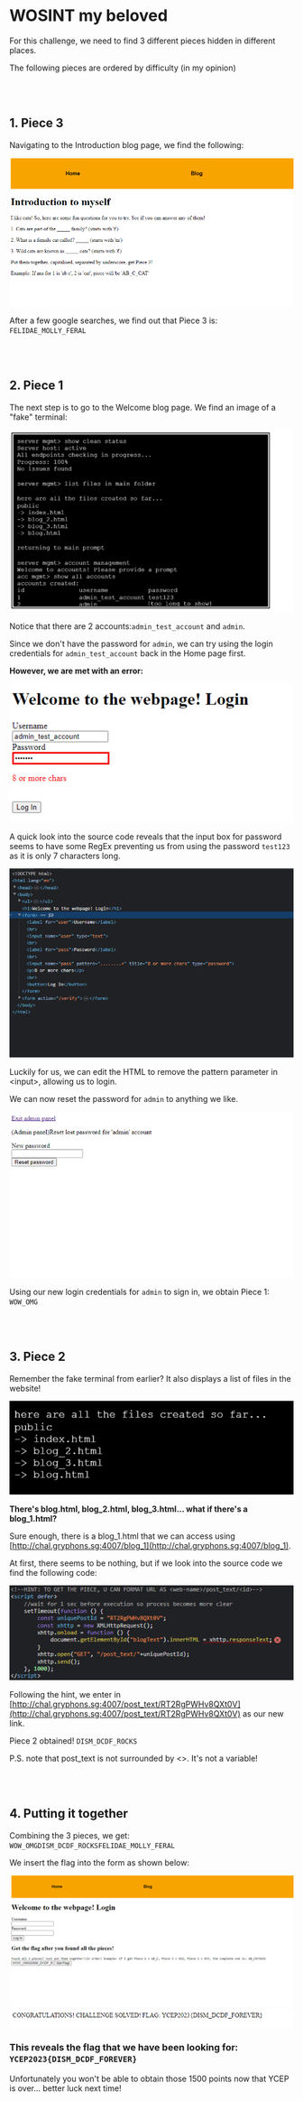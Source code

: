 # WOSINT my beloved


For this challenge, we need to find 3 different pieces hidden in different places.

The following pieces are ordered by difficulty (in my opinion)

<br/><br/>

## 1. Piece 3
Navigating to the Introduction blog page, we find the following: 
<br/>

![Alt text](images/image-1.png)

After a few google searches, we find out that Piece 3 is: ```FELIDAE_MOLLY_FERAL```

<br/><br/>

## 2. Piece 1
The next step is to go to the Welcome blog page. We find an image of a "fake" terminal:
<br/>

![Alt text](images/image-2.png)

Notice that there are 2 accounts:```admin_test_account``` and ```admin```.

Since we don't have the password for ```admin```, we can try using the login credentials for ```admin_test_account``` back in the Home page first.

<b>However, we are met with an error:</b>
<br/>

![Alt text](images/image-3.png)

A quick look into the source code reveals that the input box for password seems to have some RegEx preventing us from using the password ```test123``` as it is only 7 characters long.
<br/>

![Alt text](images/image-4.png)

Luckily for us, we can edit the HTML to remove the pattern parameter in &lt;input&gt;, allowing us to login.

We can now reset the password for ```admin``` to anything we like.
<br/>

![Alt text](images/image-5.png)

Using our new login credentials for ```admin``` to sign in, we obtain Piece 1: ```WOW_OMG```

<br/><br/>

## 3. Piece 2
Remember the fake terminal from earlier? It also displays a list of files in the website!
<br/>

![Alt text](images/image-6.png)

<b>There's blog.html, blog_2.html, blog_3.html... what if there's a blog_1.html?</b>

Sure enough, there is a blog_1.html that we can access using [http://chal.gryphons.sg:4007/blog_1](http://chal.gryphons.sg:4007/blog_1).

At first, there seems to be nothing, but if we look into the source code we find the following code:
<br/>

![Alt text](images/image-7.png)

Following the hint, we enter in [http://chal.gryphons.sg:4007/post_text/RT2RgPWHv8QXt0V](http://chal.gryphons.sg:4007/post_text/RT2RgPWHv8QXt0V) as our new link.

Piece 2 obtained! ```DISM_DCDF_ROCKS```

P.S. note that post_text is not surrounded by &lt;&gt;. It's not a variable!

<br/><br/>

## 4. Putting it together
Combining the 3 pieces, we get: ```WOW_OMGDISM_DCDF_ROCKSFELIDAE_MOLLY_FERAL```

We insert the flag into the form as shown below:
<br/>

![Alt text](images/image-8.png)
![Alt text](images/image-9.png)

### This reveals the flag that we have been looking for: ```YCEP2023{DISM_DCDF_FOREVER}```

Unfortunately you won't be able to obtain those 1500 points now that YCEP is over... better luck next time!
<br/>




